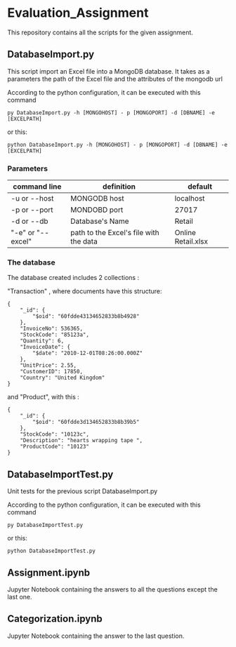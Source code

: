 # Evaluation_Assignment

This repository contains all the scripts for the given assignment.


## DatabaseImport.py

This script import an Excel file into a MongoDB database. It takes as a parameters the path of the Excel file and the 
attributes of the mongodb url

According to the python configuration, it can be executed with this command

```
py DatabaseImport.py -h [MONGOHOST] - p [MONGOPORT] -d [DBNAME] -e [EXCELPATH]
```

or this:

```
python DatabaseImport.py -h [MONGOHOST] - p [MONGOPORT] -d [DBNAME] -e [EXCELPATH]
```


### Parameters 


| command line | definition                                 | default            |
|--------------|--------------------------------------------|--------------------|
| -u or --host | MONGODB host                               |localhost|
| -p or --port | MONDOBD port                               | 27017|
| -d or --db   | Database's Name                            | Retail|
| "-e" or "--excel" | path to the Excel's file with the data| Online Retail.xlsx|


### The database

The database created includes 2 collections :

"Transaction" , where documents have this structure:

```
{
    "_id": {
        "$oid": "60fdde43134652833b8b4928"
    },
    "InvoiceNo": 536365,
    "StockCode": "85123a",
    "Quantity": 6,
    "InvoiceDate": {
        "$date": "2010-12-01T08:26:00.000Z"
    },
    "UnitPrice": 2.55,
    "CustomerID": 17850,
    "Country": "United Kingdom"
}
```

and "Product", with this : 

```
{
    "_id": {
        "$oid": "60fdde3d134652833b8b39b5"
    },
    "StockCode": "10123c",
    "Description": "hearts wrapping tape ",
    "ProductCode": "10123"
}
```


## DatabaseImportTest.py


Unit tests for the previous script DatabaseImport.py

According to the python configuration, it can be executed with this command

```
py DatabaseImportTest.py 
```

or this:

```
python DatabaseImportTest.py 
```


## Assignment.ipynb

Jupyter Notebook containing the answers to all the questions except the last one.

## Categorization.ipynb

Jupyter Notebook containing the answer to the last question.

